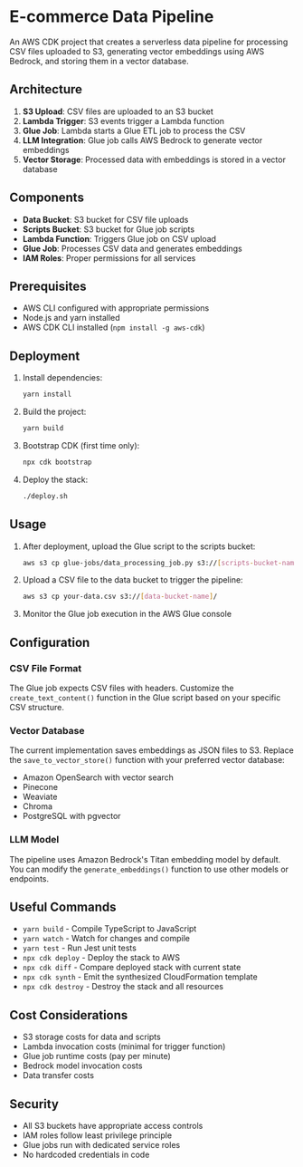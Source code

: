 # E-commerce Data Pipeline

An AWS CDK project that creates a serverless data pipeline for processing CSV files uploaded to S3, generating vector embeddings using AWS Bedrock, and storing them in a vector database.

## Architecture

1. **S3 Upload**: CSV files are uploaded to an S3 bucket
2. **Lambda Trigger**: S3 events trigger a Lambda function
3. **Glue Job**: Lambda starts a Glue ETL job to process the CSV
4. **LLM Integration**: Glue job calls AWS Bedrock to generate vector embeddings
5. **Vector Storage**: Processed data with embeddings is stored in a vector database

## Components

- **Data Bucket**: S3 bucket for CSV file uploads
- **Scripts Bucket**: S3 bucket for Glue job scripts
- **Lambda Function**: Triggers Glue job on CSV upload
- **Glue Job**: Processes CSV data and generates embeddings
- **IAM Roles**: Proper permissions for all services

## Prerequisites

- AWS CLI configured with appropriate permissions
- Node.js and yarn installed
- AWS CDK CLI installed (`npm install -g aws-cdk`)

## Deployment

1. Install dependencies:
   ```bash
   yarn install
   ```

2. Build the project:
   ```bash
   yarn build
   ```

3. Bootstrap CDK (first time only):
   ```bash
   npx cdk bootstrap
   ```

4. Deploy the stack:
   ```bash
   ./deploy.sh
   ```

## Usage

1. After deployment, upload the Glue script to the scripts bucket:
   ```bash
   aws s3 cp glue-jobs/data_processing_job.py s3://[scripts-bucket-name]/
   ```

2. Upload a CSV file to the data bucket to trigger the pipeline:
   ```bash
   aws s3 cp your-data.csv s3://[data-bucket-name]/
   ```

3. Monitor the Glue job execution in the AWS Glue console

## Configuration

### CSV File Format
The Glue job expects CSV files with headers. Customize the `create_text_content()` function in the Glue script based on your specific CSV structure.

### Vector Database
The current implementation saves embeddings as JSON files to S3. Replace the `save_to_vector_store()` function with your preferred vector database:
- Amazon OpenSearch with vector search
- Pinecone
- Weaviate
- Chroma
- PostgreSQL with pgvector

### LLM Model
The pipeline uses Amazon Bedrock's Titan embedding model by default. You can modify the `generate_embeddings()` function to use other models or endpoints.

## Useful Commands

* `yarn build`       - Compile TypeScript to JavaScript
* `yarn watch`       - Watch for changes and compile
* `yarn test`        - Run Jest unit tests
* `npx cdk deploy`   - Deploy the stack to AWS
* `npx cdk diff`     - Compare deployed stack with current state
* `npx cdk synth`    - Emit the synthesized CloudFormation template
* `npx cdk destroy`  - Destroy the stack and all resources

## Cost Considerations

- S3 storage costs for data and scripts
- Lambda invocation costs (minimal for trigger function)
- Glue job runtime costs (pay per minute)
- Bedrock model invocation costs
- Data transfer costs

## Security

- All S3 buckets have appropriate access controls
- IAM roles follow least privilege principle
- Glue jobs run with dedicated service roles
- No hardcoded credentials in code
